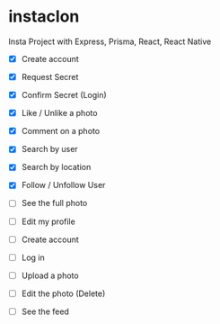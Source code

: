 # instaclon

Insta Project with Express, Prisma, React, React Native

-   [x] Create account
-   [x] Request Secret
-   [x] Confirm Secret (Login)
-   [x] Like / Unlike a photo
-   [x] Comment on a photo
-   [x] Search by user
-   [x] Search by location
-   [x] Follow / Unfollow User

-   [ ] See the full photo
-   [ ] Edit my profile
-   [ ] Create account
-   [ ] Log in
-   [ ] Upload a photo
-   [ ] Edit the photo (Delete)
-   [ ] See the feed
